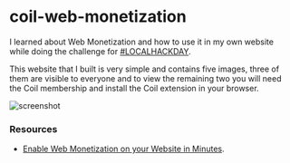 # coil-web-monetization

I learned about Web Monetization and how to use it in my own website while doing the challenge for [#LOCALHACKDAY](https://localhackday.mlh.io/).

This website that I built is very simple and contains five images, three of them are visible to everyone and to view the remaining two you will need the Coil membership and install the Coil extension in your browser.

![screenshot]('./screenshot.png')

### Resources
- [Enable Web Monetization on your Website in Minutes](https://stories.mlh.io/enable-web-monetization-on-your-website-in-minutes-27fa8accfcef).
